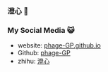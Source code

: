 ### 澄心 👋


### My Social Media 😺
+ website: [phage-GP.github.io](https://phage-gp.github.io/)
+ Github: [phage-GP](https://github.com/phage-GP)
+ zhihu: [澄心](https://www.zhihu.com/people/liu-nian-a-ni-nai-wo-he-a-a-a)
